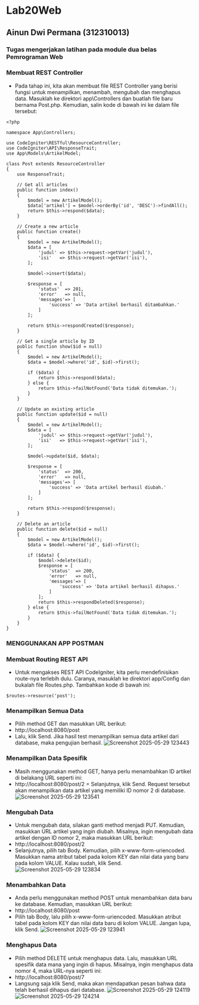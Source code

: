 # Lab20Web

## Ainun Dwi Permana (312310013)

### Tugas mengerjakan latihan pada module dua belas Pemrograman Web

### Membuat REST Controller
- Pada tahap ini, kita akan membuat file REST Controller yang berisi fungsi untuk menampilkan, menambah, mengubah dan menghapus data. Masuklah ke direktori app\Controllers dan buatlah file baru bernama Post.php. Kemudian, salin kode di bawah ini ke dalam file tersebut:

```ssh
<?php

namespace App\Controllers;

use CodeIgniter\RESTful\ResourceController;
use CodeIgniter\API\ResponseTrait;
use App\Models\ArtikelModel;

class Post extends ResourceController
{
    use ResponseTrait;

    // Get all articles
    public function index()
    {
        $model = new ArtikelModel();
        $data['artikel'] = $model->orderBy('id', 'DESC')->findAll();
        return $this->respond($data);
    }

    // Create a new article
    public function create()
    {
        $model = new ArtikelModel();
        $data = [
            'judul' => $this->request->getVar('judul'),
            'isi'   => $this->request->getVar('isi'),
        ];

        $model->insert($data);

        $response = [
            'status'  => 201,
            'error'   => null,
            'messages'=> [
                'success' => 'Data artikel berhasil ditambahkan.'
            ]
        ];

        return $this->respondCreated($response);
    }

    // Get a single article by ID
    public function show($id = null)
    {
        $model = new ArtikelModel();
        $data = $model->where('id', $id)->first();

        if ($data) {
            return $this->respond($data);
        } else {
            return $this->failNotFound('Data tidak ditemukan.');
        }
    }

    // Update an existing article
    public function update($id = null)
    {
        $model = new ArtikelModel();
        $data = [
            'judul' => $this->request->getVar('judul'),
            'isi'   => $this->request->getVar('isi'),
        ];

        $model->update($id, $data);

        $response = [
            'status'  => 200,
            'error'   => null,
            'messages'=> [
                'success' => 'Data artikel berhasil diubah.'
            ]
        ];

        return $this->respond($response);
    }

    // Delete an article
    public function delete($id = null)
    {
        $model = new ArtikelModel();
        $data = $model->where('id', $id)->first();

        if ($data) {
            $model->delete($id);
            $response = [
                'status'  => 200,
                'error'   => null,
                'messages'=> [
                    'success' => 'Data artikel berhasil dihapus.'
                ]
            ];
            return $this->respondDeleted($response);
        } else {
            return $this->failNotFound('Data tidak ditemukan.');
        }
    }
}
```
### MENGGUNAKAN APP POSTMAN
### Membuat Routing REST API
- Untuk mengakses REST API CodeIgniter, kita perlu mendefinisikan route-nya terlebih dulu. Caranya, masuklah ke direktori app/Config dan bukalah file Routes.php. Tambahkan kode
di bawah ini:

```ssh
$routes->resource('post');
```

### Menampilkan Semua Data
- Pilih method GET dan masukkan URL berikut:
- http://localhost:8080/post
- Lalu, klik Send. Jika hasil test menampilkan semua data artikel dari database, maka pengujian berhasil.
![Screenshot 2025-05-29 123443](https://github.com/user-attachments/assets/73271bbb-9aa1-4d7e-85ff-62c60481d359)

### Menampilkan Data Spesifik
- Masih menggunakan method GET, hanya perlu menambahkan ID artikel di belakang URL seperti ini:
- http://localhost:8080/post/2
= Selanjutnya, klik Send. Request tersebut akan menampilkan data artikel yang memiliki ID nomor 2 di database.
![Screenshot 2025-05-29 123541](https://github.com/user-attachments/assets/d64a19af-7d62-4055-8325-c0371e4d9617)

### Mengubah Data
- Untuk mengubah data, silakan ganti method menjadi PUT. Kemudian, masukkan URL artikel yang ingin diubah. Misalnya, ingin mengubah data artikel dengan ID nomor 2, maka masukkan URL berikut:
- http://localhost:8080/post/2
- Selanjutnya, pilih tab Body. Kemudian, pilih x-www-form-uriencoded. Masukkan nama atribut tabel pada kolom KEY dan nilai data yang baru pada kolom VALUE. Kalau sudah, klik Send.
![Screenshot 2025-05-29 123834](https://github.com/user-attachments/assets/f2c7ea80-3b94-467a-bf75-7f457249b6fb)

### Menambahkan Data
- Anda perlu menggunakan method POST untuk menambahkan data baru ke database. Kemudian, masukkan URL berikut:
- http://localhost:8080/post
- Pilih tab Body, lalu pilih x-www-form-uriencoded. Masukkan atribut tabel pada kolom KEY dan nilai data baru di kolom VALUE. Jangan lupa, klik Send.
![Screenshot 2025-05-29 123941](https://github.com/user-attachments/assets/cdec092b-c6ed-4362-9129-5f35d523b01d)

### Menghapus Data
- Pilih method DELETE untuk menghapus data. Lalu, masukkan URL spesifik data mana yang ingin di hapus. Misalnya, ingin menghapus data nomor 4, maka URL-nya seperti ini:
- http://localhost:8080/post/7
- Langsung saja klik Send, maka akan mendapatkan pesan bahwa data telah berhasil dihapus dari database.
![Screenshot 2025-05-29 124119](https://github.com/user-attachments/assets/a04af3b8-7cee-4d10-819d-3599224c71c0)
![Screenshot 2025-05-29 124214](https://github.com/user-attachments/assets/8ae423f2-6155-420a-a882-c30f6f7ba671)



